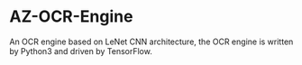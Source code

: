 # AZ-OCR-Engine
An OCR engine based on LeNet CNN architecture, the OCR engine is written by Python3 and driven by TensorFlow.
